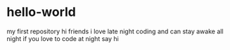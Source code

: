 # hello-world
my first repository
hi friends
i love late night coding and can stay awake all night 
if you love to code at night say hi
